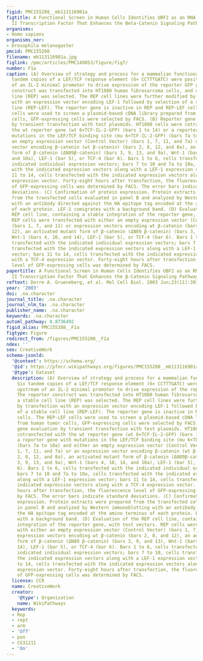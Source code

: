 ```yaml
---
figid: PMC155208__mb113116901a
figtitle: A Functional Screen in Human Cells Identifies UBF2 as an RNA Polymerase
  II Transcription Factor That Enhances the Beta-Catenin Signaling Pathway
organisms:
- Homo sapiens
organisms_ner:
- Drosophila melanogaster
pmcid: PMC155208
filename: mb113116901a.jpg
figlink: /pmc/articles/PMC149053/figure/fig7/
number: F1a
caption: (A) Overview of strategy and process for a mammalian functional screen. Six
  tandem copies of a LEF/TCF response element (6× CCTTTGATC) were positioned upstream
  of an IL-2 minimal promoter to drive expression of the reporter GFP gene. The reporter
  construct was transfected into HT1080 human fibrosarcoma cells, and a stable cell
  line (REP) was selected. The REP cell lines were further modified by transfection
  with an expression vector encoding LEF-1 followed by selection of a stable cell
  line (REP-LEF). The reporter gene is inactive in REP and REP-LEF cells. The REP-LEF
  cells were used to screen a plasmid-based cDNA library prepared from human tumor
  cells, GFP-expressing cells were selected by FACS. (B) Reporter gene evaluation
  by transient transfection with test plasmids. HT1080 cells were cotransfected with
  the wt reporter gene (wt 6×TCF-IL-2-GFP) (bars 1 to 14) or a reporter gene with
  mutations in the LEF/TCF binding site (mu 6×TCF-IL-2-GFP) (bars 7a to 10a) and either
  an empty expression vector (Control Vector) (bars 1, 7, 11, and 7a) or an expression
  vector encoding β-catenin (wt β-catenin) (bars 2, 8, 12, and 8a), an activated mutant
  form of β-catenin (ΔN89β-catenin) (bars 3, 9, 13, and 9a), Wnt-1 (bars 4, 10, 14,
  and 10a), LEF-1 (bar 5), or TCF-4 (bar 6). Bars 1 to 6, cells transfected with the
  indicated individual expression vectors; bars 7 to 10 and 7a to 10a, cells transfected
  with the indicated expression vectors along with a LEF-1 expression vector; bars
  11 to 14, cells transfected with the indicated expression vectors along with a TCF-4
  expression vector. Forty-eight hours after transfection, the fluorescence level
  of GFP-expressing cells was determined by FACS. The error bars indicate standard
  deviations. (C) Confirmation of protein expression. Protein extracts were prepared
  from the transfected cells evaluated in panel B and analyzed by Western immunoblotting
  with an antibody directed against the HA epitope tag encoded at the amino terminus
  of each protein. LEF-1 comigrates with a background band. (D) Evaluation of the
  REP cell line, containing a stable integration of the reporter gene, with test vectors.
  REP cells were transfected with either an empty expression vector (Control Vector)
  (bars 1, 7, and 11) or expression vectors encoding wt β-catenin (bars 2, 8, and
  12), an activated mutant form of β-catenin (ΔN89 β-catenin) (bars 3, 9, and 13),
  Wnt-1 (bars 4, 10, and 14), LEF-1 (bar 5), or TCF-4 (bar 6). Bars 1 to 6, cells
  transfected with the indicated individual expression vectors; bars 7 to 10, cells
  transfected with the indicated expression vectors along with a LEF-1 expression
  vector; bars 11 to 14, cells transfected with the indicated expression vectors along
  with a TCF-4 expression vector. Forty-eight hours after transfection, the fluorescence
  level of GFP-expressing cells was determined by FACS.
papertitle: A Functional Screen in Human Cells Identifies UBF2 as an RNA Polymerase
  II Transcription Factor That Enhances the β-Catenin Signaling Pathway.
reftext: Dorre A. Grueneberg, et al. Mol Cell Biol. 2003 Jun;23(11):3936-3950.
year: '2003'
doi: .na.character
journal_title: .na.character
journal_nlm_ta: .na.character
publisher_name: .na.character
keywords: .na.character
automl_pathway: 0.8736492
figid_alias: PMC155208__F1a
figtype: Figure
redirect_from: /figures/PMC155208__F1a
ndex: ''
seo: CreativeWork
schema-jsonld:
  '@context': https://schema.org/
  '@id': https://pfocr.wikipathways.org/figures/PMC155208__mb113116901a.html
  '@type': Dataset
  description: (A) Overview of strategy and process for a mammalian functional screen.
    Six tandem copies of a LEF/TCF response element (6× CCTTTGATC) were positioned
    upstream of an IL-2 minimal promoter to drive expression of the reporter GFP gene.
    The reporter construct was transfected into HT1080 human fibrosarcoma cells, and
    a stable cell line (REP) was selected. The REP cell lines were further modified
    by transfection with an expression vector encoding LEF-1 followed by selection
    of a stable cell line (REP-LEF). The reporter gene is inactive in REP and REP-LEF
    cells. The REP-LEF cells were used to screen a plasmid-based cDNA library prepared
    from human tumor cells, GFP-expressing cells were selected by FACS. (B) Reporter
    gene evaluation by transient transfection with test plasmids. HT1080 cells were
    cotransfected with the wt reporter gene (wt 6×TCF-IL-2-GFP) (bars 1 to 14) or
    a reporter gene with mutations in the LEF/TCF binding site (mu 6×TCF-IL-2-GFP)
    (bars 7a to 10a) and either an empty expression vector (Control Vector) (bars
    1, 7, 11, and 7a) or an expression vector encoding β-catenin (wt β-catenin) (bars
    2, 8, 12, and 8a), an activated mutant form of β-catenin (ΔN89β-catenin) (bars
    3, 9, 13, and 9a), Wnt-1 (bars 4, 10, 14, and 10a), LEF-1 (bar 5), or TCF-4 (bar
    6). Bars 1 to 6, cells transfected with the indicated individual expression vectors;
    bars 7 to 10 and 7a to 10a, cells transfected with the indicated expression vectors
    along with a LEF-1 expression vector; bars 11 to 14, cells transfected with the
    indicated expression vectors along with a TCF-4 expression vector. Forty-eight
    hours after transfection, the fluorescence level of GFP-expressing cells was determined
    by FACS. The error bars indicate standard deviations. (C) Confirmation of protein
    expression. Protein extracts were prepared from the transfected cells evaluated
    in panel B and analyzed by Western immunoblotting with an antibody directed against
    the HA epitope tag encoded at the amino terminus of each protein. LEF-1 comigrates
    with a background band. (D) Evaluation of the REP cell line, containing a stable
    integration of the reporter gene, with test vectors. REP cells were transfected
    with either an empty expression vector (Control Vector) (bars 1, 7, and 11) or
    expression vectors encoding wt β-catenin (bars 2, 8, and 12), an activated mutant
    form of β-catenin (ΔN89 β-catenin) (bars 3, 9, and 13), Wnt-1 (bars 4, 10, and
    14), LEF-1 (bar 5), or TCF-4 (bar 6). Bars 1 to 6, cells transfected with the
    indicated individual expression vectors; bars 7 to 10, cells transfected with
    the indicated expression vectors along with a LEF-1 expression vector; bars 11
    to 14, cells transfected with the indicated expression vectors along with a TCF-4
    expression vector. Forty-eight hours after transfection, the fluorescence level
    of GFP-expressing cells was determined by FACS.
  license: CC0
  name: CreativeWork
  creator:
    '@type': Organization
    name: WikiPathways
  keywords:
  - Rep
  - rept
  - arm
  - 'Off'
  - pan
  - CG31211
  - 'On'
---
```

